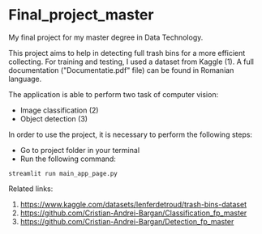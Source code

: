 # Final_project_master
My final project for my master degree in Data Technology.

This project aims to help in detecting full trash bins for a more efficient collecting. For training and testing, I used a dataset from Kaggle (1). A full documentation ("Documentatie.pdf" file) can be found in Romanian language.

The application is able to perform two task of computer vision:
- Image classification (2)
- Object detection (3)

In order to use the project, it is necessary to perform the following steps:
- Go to project folder in your terminal
- Run the following command:
```
streamlit run main_app_page.py
```

Related links:
1. https://www.kaggle.com/datasets/lenferdetroud/trash-bins-dataset
2. https://github.com/Cristian-Andrei-Bargan/Classification_fp_master
3. https://github.com/Cristian-Andrei-Bargan/Detection_fp_master
